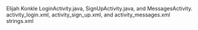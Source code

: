 Elijah Konkle
LoginActivity.java, SignUpActivity.java, and MessagesActivity. 
activity_login.xml, activity_sign_up.xml, and activity_messages.xml
strings.xml